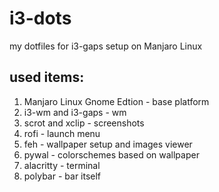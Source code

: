 # i3-dots
my dotfiles for i3-gaps setup on Manjaro Linux

## used items:
1. Manjaro Linux Gnome Edtion - base platform
2. i3-wm and i3-gaps - wm
3. scrot and xclip - screenshots
4. rofi - launch menu
5. feh - wallpaper setup and images viewer
6. pywal - colorschemes based on wallpaper
7. alacritty - terminal
8. polybar - bar itself

